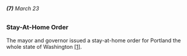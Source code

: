 ###### **(7)** March 23

### Stay-At-Home Order

The mayor and governor issued a stay-at-home order for Portland the whole state of Washington [[1]](https://www.seattlemet.com/health-and-wellness/2020/08/seattle-s-coronavirus-timeline-from-toilet-paper-to-mask-laws).